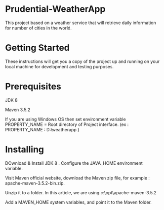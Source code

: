 # Prudential-WeatherApp
This project based on a weather service that will retrieve daily information for number of cities in the world.
# Getting Started
These instructions will get you a copy of the project up and running on your local machine for development and testing purposes.
# Prerequisites
JDK 8 

Maven 3.5.2

If you are using Windows OS then set environment variable 
PROPERTY_NAME = Root directory of Project interface. (ex : PROPERTY_NAME : D:\weatherapp )

# Installing

DOwnload & Install JDK 8 . Configure the JAVA_HOME environment variable.

Visit Maven official website, download the Maven zip file, for example : apache-maven-3.5.2-bin.zip.

Unzip it to a folder. In this article, we are using c:\opt\apache-maven-3.5.2

Add a MAVEN_HOME system variables, and point it to the Maven folder.
